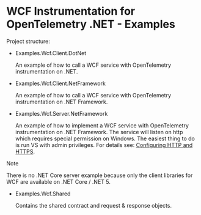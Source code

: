 # WCF Instrumentation for OpenTelemetry .NET - Examples

Project structure:

* Examples.Wcf.Client.DotNet

  An example of how to call a WCF service with OpenTelemetry instrumentation on
  .NET.

* Examples.Wcf.Client.NetFramework

  An example of how to call a WCF service with OpenTelemetry instrumentation on
  .NET Framework.

* Examples.Wcf.Server.NetFramework

  An example of how to implement a WCF service with OpenTelemetry
  instrumentation on .NET Framework. The service will listen on http which
  requires special permission on Windows. The easiest thing to do is run VS with
  admin privileges. For details see: [Configuring HTTP and
  HTTPS](https://docs.microsoft.com/en-us/dotnet/framework/wcf/feature-details/configuring-http-and-https).

> [!NOTE]
 > There is no .NET Core server example because only the client libraries
 for WCF are available on .NET Core / .NET 5.

* Examples.Wcf.Shared

  Contains the shared contract and request & response objects.
